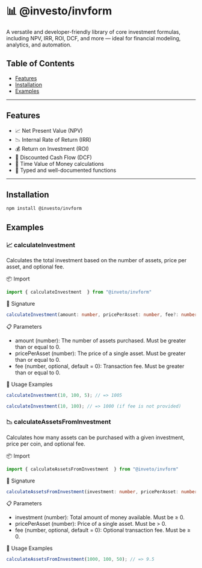 # 📊 @investo/invform

A versatile and developer-friendly library of core investment formulas, including NPV, IRR, ROI, DCF, and more — ideal for financial modeling, analytics, and automation.

## Table of Contents

- [Features](#Features)
- [Installation](#Installation)
- [Examples](#Examples)

---

## Features

- 📈 Net Present Value (NPV)
- 📉 Internal Rate of Return (IRR)
- 💰 Return on Investment (ROI)
- 📆 Discounted Cash Flow (DCF)
- 🧮 Time Value of Money calculations
- 🔧 Typed and well-documented functions

---

## Installation

```bash
npm install @investo/invform
```

## Examples

### 📈 calculateInvestment

Calculates the total investment based on the number of assets, price per asset, and optional fee.

📦 Import
```ts
import { calculateInvestment  } from "@inveto/invform"
```

🧮 Signature

```ts
calculateInvestment(amount: number, pricePerAsset: number, fee?: number): number
```

📋 Parameters
 - amount (number): The number of assets purchased. Must be greater than or equal to 0.
 - pricePerAsset (number): The price of a single asset. Must be greater than or equal to 0.
 - fee (number, optional, default = 0): Transaction fee. Must be greater than or equal to 0.

🧪 Usage Examples

```ts
calculateInvestment(10, 100, 5); // => 1005

calculateInvestment(10, 100); // => 1000 (if fee is not provided)
```

### 📉 calculateAssetsFromInvestment

Calculates how many assets can be purchased with a given investment, price per coin, and optional fee.

📦 Import
```ts
import { calculateAssetsFromInvestment  } from "@inveto/invform"
```

🧮 Signature

```ts
calculateAssetsFromInvestment(investment: number, pricePerAsset: number, fee?: number): number
```

📋 Parameters
 - investment (number): Total amount of money available. Must be ≥ 0.
 - pricePerAsset (number): Price of a single asset. Must be > 0.
 - fee (number, optional, default = 0): Optional transaction fee. Must be ≥ 0.

🧪 Usage Examples

```ts
calculateAssetsFromInvestment(1000, 100, 50); // => 9.5
```


